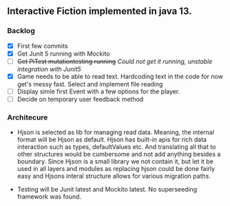 ## Interactive Fiction implemented in java 13.

### Backlog ###

- [x] First few commits
- [x] Get Junit 5 running with Mockito
- [ ] ~~Get PiTest mutationtesting running~~ _Could not get it running, unstable integration with Junit5_
- [x] Game needs to be able to read text. Hardcoding text in the code for now get's messy fast. Select and implement file reading
- [ ] Display simle first Event with a few options for the player.
- [ ] Decide on temporary user feedback method

### Architecure ###
- Hjson is selected as lib for managing read data. Meaning, the internal format will be Hjson as default. Hjson has built-in apis for rich data interaction such as types, defaultValues etc. And translating all that to other structures would be cumbersome and not add anything besides a boundary. Since Hjson is a small library we not contain it, but let it be used in all layers and modules as replacing hjson could be done fairly easy and Hjsons interal structure allows for various migration paths.

- Testing will be Junit latest and Mockito latest. No superseeding framework was found.

